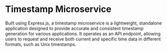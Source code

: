 # Timestamp Microservice
Built using Express.js, a timestamp microservice is a lightweight, standalone application designed to provide accurate and consistent timestamp generation for various applications. It operates as an API endpoint, allowing users to request and receive both current and specific time data in different formats, such as Unix timestamps.
